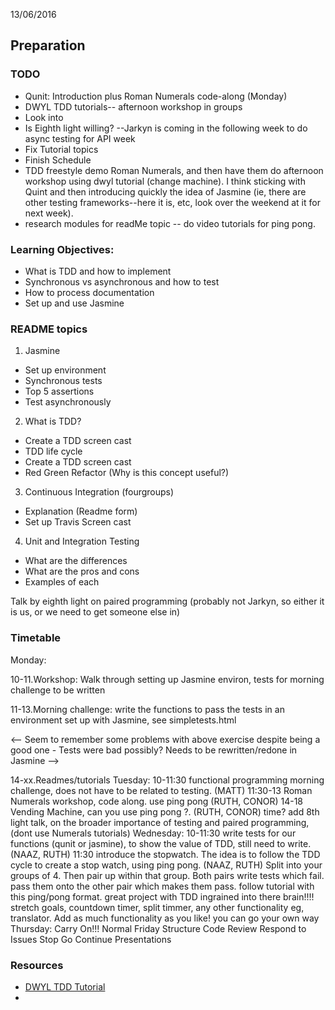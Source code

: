 13/06/2016
## Preparation
### TODO
* Qunit: Introduction plus Roman Numerals code-along (Monday)
* DWYL TDD tutorials-- afternoon workshop in groups
* Look into
* Is Eighth light willing?  --Jarkyn is coming in the following week to do async testing for API week
* Fix Tutorial topics
* Finish Schedule
* TDD freestyle demo  Roman Numerals, and then have them do afternoon workshop using dwyl tutorial (change machine).  I think sticking with Quint and then introducing quickly the idea of Jasmine (ie, there are other testing frameworks--here it is, etc, look over the weekend at it for next week).  
* research modules for readMe topic -- do video tutorials for ping pong.

### Learning Objectives:
* What is TDD and how to implement
* Synchronous vs asynchronous and how to test
* How to process documentation
* Set up and use Jasmine

### README topics
1. Jasmine
  * Set up environment
  * Synchronous tests
  * Top 5 assertions
  * Test asynchronously
2. What is TDD?
  * Create a TDD screen cast
  * TDD life cycle
  * Create a TDD screen cast
  * Red Green Refactor (Why is this concept useful?)
3. Continuous Integration (fourgroups)
  * Explanation (Readme form)
  * Set up Travis Screen cast
4. Unit and Integration Testing
  * What are the differences
  * What are the pros and cons
  * Examples of each


Talk by eighth light on paired programming (probably not Jarkyn, so either it is us, or we need to get someone else in)

### Timetable
Monday:

10-11.Workshop: Walk through setting up Jasmine environ, tests for morning challenge to be written

11-13.Morning challenge: write the functions to pass the tests in an environment set up with Jasmine, see simpletests.html

<-- Seem to remember some problems with above exercise despite being a good one - Tests were bad possibly? Needs to be rewritten/redone in Jasmine -->

14-xx.Readmes/tutorials
Tuesday:
10-11:30 functional programming morning challenge, does not have to be related to testing. (MATT)
11:30-13 Roman Numerals workshop, code along. use ping pong (RUTH, CONOR)
14-18 Vending Machine, can you use ping pong ?. (RUTH, CONOR)
time? add 8th light talk, on the broader importance of testing and paired programming, (dont use Numerals tutorials)
Wednesday:
10-11:30 write tests for our functions (qunit or jasmine), to show the value of TDD, still need to write. (NAAZ, RUTH) 11:30 introduce the stopwatch. The idea is to follow the TDD cycle to create a stop watch, using ping pong. (NAAZ, RUTH) Split into your groups of 4. Then pair up within that group.
Both pairs write tests which fail.
pass them onto the other pair which makes them pass.
follow tutorial with this ping/pong format.
great project with TDD ingrained into there brain!!!!
stretch goals, countdown timer, split timmer, any other functionality eg, translator.
Add as much functionality as you like! you can go your own way
Thursday:
Carry On!!!
Normal Friday Structure
Code Review
Respond to Issues
Stop Go Continue
Presentations

### Resources
* [DWYL TDD Tutorial](https://github.com/dwyl/learn-tdd)
* 
